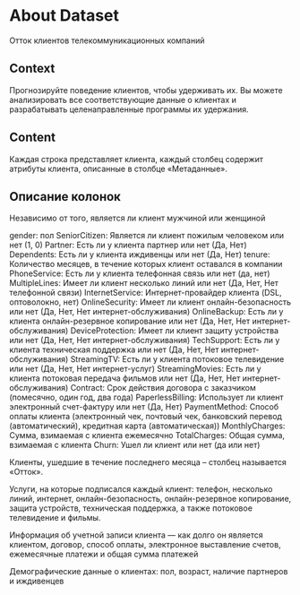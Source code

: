 # About Dataset

Отток клиентов телекоммуникационных компаний

## Context

Прогнозируйте поведение клиентов, чтобы удерживать их. Вы можете анализировать все соответствующие данные о клиентах и ​​разрабатывать целенаправленные программы их удержания.

## Content

Каждая строка представляет клиента, каждый столбец содержит атрибуты клиента, описанные в столбце «Метаданные».

## Описание колонок

Независимо от того, является ли клиент мужчиной или женщиной

gender:             пол
SeniorCitizen:      Является ли клиент пожилым человеком или нет (1, 0)
Partner:            Есть ли у клиента партнер или нет (Да, Нет)
Dependents:         Есть ли у клиента иждивенцы или нет (Да, Нет)
tenure:             Количество месяцев, в течение которых клиент оставался в компании
PhoneService:       Есть ли у клиента телефонная связь или нет (да, нет)
MultipleLines:      Имеет ли клиент несколько линий или нет (Да, Нет, Нет телефонной связи)
InternetService:    Интернет-провайдер клиента (DSL, оптоволокно, нет)
OnlineSecurity:     Имеет ли клиент онлайн-безопасность или нет (Да, Нет, Нет интернет-обслуживания)
OnlineBackup:       Есть ли у клиента онлайн-резервное копирование или нет (Да, Нет, Нет интернет-обслуживания)
DeviceProtection:   Имеет ли клиент защиту устройства или нет (Да, Нет, Нет интернет-обслуживания)
TechSupport:        Есть ли у клиента техническая поддержка или нет (Да, Нет, Нет интернет-обслуживания)
StreamingTV:        Есть ли у клиента потоковое телевидение или нет (Да, Нет, Нет интернет-услуг)
StreamingMovies:    Есть ли у клиента потоковая передача фильмов или нет (Да, Нет, Нет интернет-обслуживания)
Contract:           Срок действия договора с заказчиком (помесячно, один год, два года)
PaperlessBilling:   Использует ли клиент электронный счет-фактуру или нет (Да, Нет)
PaymentMethod:      Способ оплаты клиента (электронный чек, почтовый чек, банковский перевод (автоматический), кредитная карта (автоматическая))
MonthlyCharges:     Сумма, взимаемая с клиента ежемесячно
TotalCharges:       Общая сумма, взимаемая с клиента
Churn:              Ушел ли клиент или нет (да или нет)

Клиенты, ушедшие в течение последнего месяца – столбец называется «Отток».

Услуги, на которые подписался каждый клиент: телефон, несколько линий, интернет, онлайн-безопасность, онлайн-резервное копирование, защита устройств, техническая поддержка, а также потоковое телевидение и фильмы.

Информация об учетной записи клиента — как долго он является клиентом, договор, способ оплаты, электронное выставление счетов, ежемесячные платежи и общая сумма платежей

Демографические данные о клиентах: пол, возраст, наличие партнеров и иждивенцев